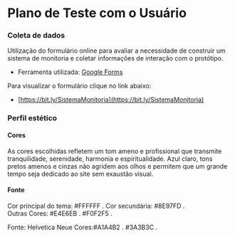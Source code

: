 # Plano de Teste com o Usuário 

### Coleta de dados

Utilização do formulário online para avaliar a necessidade de construir um sistema de monitoria e coletar informações de interação com o protótipo.

- Ferramenta utilizada: [Google Forms](https://docs.google.com/forms/u/0/?tgif=d)


Para visualizar o formulário clique no link abaixo: 

- [https://bit.ly/SistemaMonitoria](https://bit.ly/SistemaMonitoria)


### Perfil estético 

#### Cores
As cores escolhidas refletem um tom ameno e profissional que transmite tranquilidade, serenidade, harmonia e espiritualidade. Azul claro, tons pretos amenos e cinzas não agridem aos olhos e permitem que um grande tempo seja dedicado ao site sem exaustão visual.

#### Fonte

Cor principal do tema: #FFFFFF  				 .
Cor secundária: #8E97FD   	 				 .  
Outras Cores:
	#E4E6EB							.
#F0F2F5							.

Fonte: Helvetica Neue
	Cores:#A1A4B2						.
		 #3A3B3C						.
